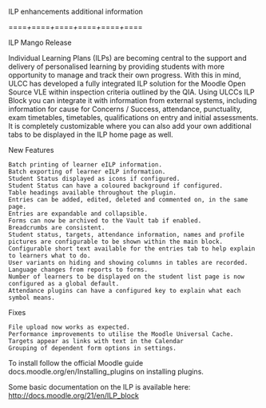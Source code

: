 ILP enhancements additional information

====*+*====*+*====*+*====*+*====*+*====

ILP Mango Release

Individual Learning Plans (ILPs) are becoming central to the support and delivery of personalised learning by providing students with more opportunity to manage and track their own progress. With this in mind, ULCC has developed a fully integrated ILP solution for the Moodle Open Source VLE within inspection criteria outlined by the QIA. Using ULCCs ILP Block you can integrate it with information from external systems, including information for cause for Concerns / Success, attendance, punctuality, exam timetables, timetables, qualifications on entry and initial assessments. It is completely customizable where you can also add your own additional tabs to be displayed in the ILP home page as well. 

New Features

    Batch printing of learner eILP information.
    Batch exporting of learner eILP information.
    Student Status displayed as icons if configured.
    Student Status can have a coloured background if configured.
    Table headings available throughout the plugin.
    Entries can be added, edited, deleted and commented on, in the same page.
    Entries are expandable and collapsible.
    Forms can now be archived to the Vault tab if enabled.
    Breadcrumbs are consistent.
    Student status, targets, attendance information, names and profile pictures are configurable to be shown within the main block.
    Configurable short text available for the entries tab to help explain to learners what to do.
    User variants on hiding and showing columns in tables are recorded.
    Language changes from reports to forms.
    Number of learners to be displayed on the student list page is now configured as a global default.
    Attendance plugins can have a configured key to explain what each symbol means.

Fixes

    File upload now works as expected.
    Performance improvements to utilise the Moodle Universal Cache.
    Targets appear as links with text in the Calendar
    Grouping of dependent form options in settings.

To install follow the official Moodle guide docs.moodle.org/en/Installing_plugins on installing plugins. 

Some basic documentation on the ILP is available here: http://docs.moodle.org/21/en/ILP_block